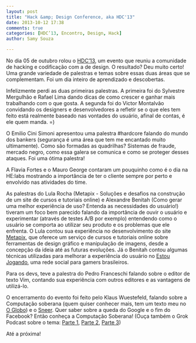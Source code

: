 ```yaml
---
layout: post
title: "Hack &amp; Design Conference, aka HDC'13"
date: 2013-10-12 17:38
comments: true
categories: [HDC’13, Encontro, Design, Hack]
author: Samy Souza

---
```

No dia 05 de outubro rolou o [HDC’13](http://hackdesignconf.com.br/), um evento que reuniu a comunidade de hacking e codificação com a de design. O resultado? Deu muito certo! Uma grande variedade de palestras e temas sobre essas duas áreas que se complementam. Foi um dia inteiro de aprendizado e descobertas.

Infelizmente perdi as duas primeiras palestras. A primeira foi do Sylvestre Mergulhão e Rafael Lima dando dicas de como crescer e ganhar mais trabalhando com o que gosta. A segunda foi do Victor Montalvão convidando os designers e desenvolvedores a refletir se o que eles tem feito está realmente baseado nas vontades do usuário, afinal de contas, é ele quem manda. =)

O Emilio Cini Simoni apresentou uma palestra #hardcore falando do mundo dos bankers (segurança é uma área que tem me encantado muito ultimamente). Como são formadas as quadrilhas? Sistemas de fraude, mercado negro, como essa galera se comunica e como se proteger desses ataques. Foi uma ótima palestra!

A Flavia Fortes e o Mauro George contaram um pouquinho como é o dia na HE:labs mostrando a importância de ter o cliente sempre por perto e envolvido nas atividades do time.

As palestras do Lula Rocha (Metapix - Soluções e desafios na construção de um site de cursos e tutoriais online) e Alexandre Benitah (Como gerar uma melhor experiência de uso? Entenda as necessidades do usuário!) tiveram um foco bem parecido falando da importância de ouvir o usuário e experimentar (através de testes A/B por exemplo) entendendo como o usuário se comporta ao utilizar seu produto e os problemas que ele enfrenta. O Lula contou sua experiência no desenvolvimento do site [Metapix](http://metapix.com.br/), que oferece um serviço de cursos e tutoriais online sobre ferramentas de design gráfico e manipulação de imagens, desde a concepção da ideia até as futuras evoluções. Já o Benitah contou algumas técnicas utilizadas para melhorar a experiência do usuário no [Estou Jogando](http://estoujogando.com.br/), uma rede social para gamers brasileiros.

Para os devs, teve a palestra do Pedro Franceschi falando sobre o editor de texto Vim, contando sua experiência com outros editores e as vantagens de utilizá-lo.

O encerramento do evento foi feito pelo Klaus Wuestefeld, falando sobre a Computação soberana (quem quiser conhecer mais, tem um texto meu no [O Globo](http://oglobo.globo.com/blogs/tecnologia/posts/2013/02/14/computacao-soberana-sneer-484559.asp)) e o [Sneer](http://sneer.me/home.html). Quer saber sobre a queda do Google e o fim do Facebook? Então conheça a Computação Soberana! (Ouça também o Grok Podcast sobre o tema: [Parte 1](http://www.grokpodcast.com/2012/06/15/episodio-70-computacao-soberana-parte-1-de-3/), [Parte 2](http://www.grokpodcast.com/2012/06/22/episodio-71-computacao-soberana-parte-2-de-3/), [Parte 3](http://www.grokpodcast.com/2012/07/13/episodio-72-computacao-soberana-parte-3-de-3/))

Até a próxima!